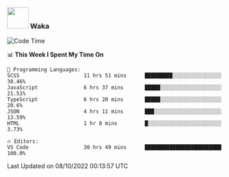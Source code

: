 ### <img src="https://media.giphy.com/media/VgCDAzcKvsR6OM0uWg/giphy.gif" width="50"> Waka

  <!--START_SECTION:waka-->
![Code Time](http://img.shields.io/badge/Code%20Time-921%20hrs%2052%20mins-blue)

📊 **This Week I Spent My Time On** 

```text
💬 Programming Languages: 
SCSS                     11 hrs 51 mins      █████████░░░░░░░░░░░░░░░░   38.46% 
JavaScript               6 hrs 37 mins       █████░░░░░░░░░░░░░░░░░░░░   21.51% 
TypeScript               6 hrs 20 mins       █████░░░░░░░░░░░░░░░░░░░░   20.6% 
JSON                     4 hrs 11 mins       ███░░░░░░░░░░░░░░░░░░░░░░   13.59% 
HTML                     1 hr 8 mins         █░░░░░░░░░░░░░░░░░░░░░░░░   3.73%

🔥 Editors: 
VS Code                  30 hrs 49 mins      █████████████████████████   100.0%

```


 Last Updated on 08/10/2022 00:13:57 UTC
<!--END_SECTION:waka-->
